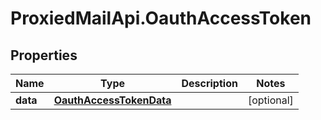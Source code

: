 # ProxiedMailApi.OauthAccessToken

## Properties

Name | Type | Description | Notes
------------ | ------------- | ------------- | -------------
**data** | [**OauthAccessTokenData**](OauthAccessTokenData.md) |  | [optional] 


